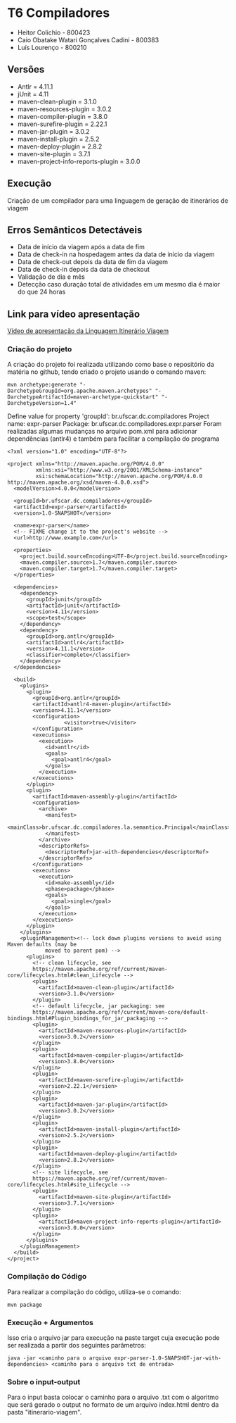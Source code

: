 # T6 Compiladores

* Heitor Colichio - 800423
* Caio Obatake Watari Gonçalves Cadini - 800383
* Luís Lourenço - 800210

## Versões

* Antlr = 4.11.1
* jUnit = 4.11
* maven-clean-plugin = 3.1.0
* maven-resources-plugin = 3.0.2
* maven-compiler-plugin = 3.8.0
* maven-surefire-plugin = 2.22.1
* maven-jar-plugin = 3.0.2
* maven-install-plugin = 2.5.2
* maven-deploy-plugin = 2.8.2
* maven-site-plugin = 3.7.1
* maven-project-info-reports-plugin = 3.0.0

## Execução
Criação de um compilador para uma linguagem de geração de itinerários de viagem

## Erros Semânticos Detectáveis
* Data de início da viagem após a data de fim
* Data de check-in na hospedagem antes da data de início da viagem
* Data de check-out depois da data de fim da viagem
* Data de check-in depois da data de checkout
* Validação de dia e mês
* Detecção caso duração total de atividades em um mesmo dia é maior do que 24 horas

## Link para vídeo apresentação
[Vídeo de apresentação da Linguagem Itinerário Viagem](https://drive.google.com/file/d/18dz7-GTLEsUNmRY_HquYUuC56C0ReDC0/view?usp=sharing)
### Criação do projeto

A criação do projeto foi realizada utilizando como base o repositório da matéria no github, tendo criado o projeto usando o comando maven: 
 ```
 mvn archetype:generate "-DarchetypeGroupId=org.apache.maven.archetypes" "-DarchetypeArtifactId=maven-archetype-quickstart" "-DarchetypeVersion=1.4"
 ```
Define value for property 'groupId': br.ufscar.dc.compiladores Project name: expr-parser Package: br.ufscar.dc.compiladores.expr.parser
Foram realizadas algumas mudanças no arquivo pom.xml para adicionar dependências (antlr4) e também para facilitar a compilação do programa

```
<?xml version="1.0" encoding="UTF-8"?>

<project xmlns="http://maven.apache.org/POM/4.0.0"
         xmlns:xsi="http://www.w3.org/2001/XMLSchema-instance"
         xsi:schemaLocation="http://maven.apache.org/POM/4.0.0 http://maven.apache.org/xsd/maven-4.0.0.xsd">
  <modelVersion>4.0.0</modelVersion>

  <groupId>br.ufscar.dc.compiladores</groupId>
  <artifactId>expr-parser</artifactId>
  <version>1.0-SNAPSHOT</version>

  <name>expr-parser</name>
  <!-- FIXME change it to the project's website -->
  <url>http://www.example.com</url>

  <properties>
    <project.build.sourceEncoding>UTF-8</project.build.sourceEncoding>
    <maven.compiler.source>1.7</maven.compiler.source>
    <maven.compiler.target>1.7</maven.compiler.target>
  </properties>

  <dependencies>
    <dependency>
      <groupId>junit</groupId>
      <artifactId>junit</artifactId>
      <version>4.11</version>
      <scope>test</scope>
    </dependency>
    <dependency>
      <groupId>org.antlr</groupId>
      <artifactId>antlr4</artifactId>
      <version>4.11.1</version>
      <classifier>complete</classifier>
    </dependency>
  </dependencies>

  <build>
    <plugins>
      <plugin>
        <groupId>org.antlr</groupId>
        <artifactId>antlr4-maven-plugin</artifactId>
        <version>4.11.1</version>
        <configuration>
                  <visitor>true</visitor>
        </configuration>
        <executions>
          <execution>
            <id>antlr</id>
            <goals>
              <goal>antlr4</goal>
            </goals>
          </execution>
        </executions>
      </plugin>
      <plugin>
        <artifactId>maven-assembly-plugin</artifactId>
        <configuration>
          <archive>
            <manifest>
              <mainClass>br.ufscar.dc.compiladores.la.semantico.Principal</mainClass>
            </manifest>
          </archive>
          <descriptorRefs>
            <descriptorRef>jar-with-dependencies</descriptorRef>
          </descriptorRefs>
        </configuration>
        <executions>
          <execution>
            <id>make-assembly</id>
            <phase>package</phase>
            <goals>
              <goal>single</goal>
            </goals>
          </execution>
        </executions>
      </plugin>
    </plugins>
    <pluginManagement><!-- lock down plugins versions to avoid using Maven defaults (may be
            moved to parent pom) -->
      <plugins>
        <!-- clean lifecycle, see
        https://maven.apache.org/ref/current/maven-core/lifecycles.html#clean_Lifecycle -->
        <plugin>
          <artifactId>maven-clean-plugin</artifactId>
          <version>3.1.0</version>
        </plugin>
        <!-- default lifecycle, jar packaging: see
        https://maven.apache.org/ref/current/maven-core/default-bindings.html#Plugin_bindings_for_jar_packaging -->
        <plugin>
          <artifactId>maven-resources-plugin</artifactId>
          <version>3.0.2</version>
        </plugin>
        <plugin>
          <artifactId>maven-compiler-plugin</artifactId>
          <version>3.8.0</version>
        </plugin>
        <plugin>
          <artifactId>maven-surefire-plugin</artifactId>
          <version>2.22.1</version>
        </plugin>
        <plugin>
          <artifactId>maven-jar-plugin</artifactId>
          <version>3.0.2</version>
        </plugin>
        <plugin>
          <artifactId>maven-install-plugin</artifactId>
          <version>2.5.2</version>
        </plugin>
        <plugin>
          <artifactId>maven-deploy-plugin</artifactId>
          <version>2.8.2</version>
        </plugin>
        <!-- site lifecycle, see
        https://maven.apache.org/ref/current/maven-core/lifecycles.html#site_Lifecycle -->
        <plugin>
          <artifactId>maven-site-plugin</artifactId>
          <version>3.7.1</version>
        </plugin>
        <plugin>
          <artifactId>maven-project-info-reports-plugin</artifactId>
          <version>3.0.0</version>
        </plugin>
      </plugins>
    </pluginManagement>
  </build>
</project>
```
### Compilação do Código
Para realizar a compilação do código, utiliza-se o comando:

```
mvn package
```
### Execução + Argumentos
Isso cria o arquivo jar para execução na paste target cuja execução pode ser realizada a partir dos seguintes parâmetros:
```
java -jar <caminho para o arquivo expr-parser-1.0-SNAPSHOT-jar-with-dependencies> <caminho para o arquivo txt de entrada>
```
### Sobre o input-output

Para o input basta colocar o caminho para o arquivo .txt com o algoritmo que será gerado o output no formato de um arquivo index.html dentro da pasta "itinerario-viagem".